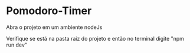 # Pomodoro-Timer

Abra o projeto em um ambiente nodeJs

Verifique se está na pasta raiz do projeto e então no terminal digite "npm run dev"
